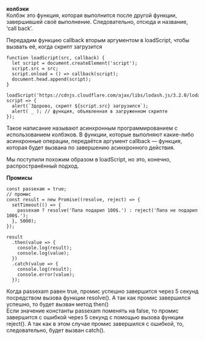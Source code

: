 **колбэки**  
Колбэк это функция, которая выполнится после другой функции, завершившей своё выполнение. Следовательно, отсюда и название, ‘call back’.  
  
Передадим функцию callback вторым аргументом в loadScript, чтобы вызвать её, когда скрипт загрузится
```  
function loadScript(src, callback) {
  let script = document.createElement('script');
  script.src = src;
  script.onload = () => callback(script);
  document.head.append(script);
}

loadScript('https://cdnjs.cloudflare.com/ajax/libs/lodash.js/3.2.0/lodash.js', script => {
  alert(`Здорово, скрипт ${script.src} загрузился`);
  alert( _ ); // функция, объявленная в загруженном скрипте
});
```
Такое написание называют асинхронным программированием с использованием колбэков. В функции, которые выполняют какие-либо асинхронные операции, передаётся аргумент callback — функция, которая будет вызвана по завершению асинхронного действия.  
 
Мы поступили похожим образом в loadScript, но это, конечно, распространённый подход.  

**Промисы**  
```  
const passexam = true;
// промис
const result = new Promise((resolve, reject) => {
  setTimeout(() => {
    passexam ? resolve('Папа подарил 100$.') : reject('Папа не подарил 100$.');
  }, 5000);
});

result
  .then(value => {
    console.log(result);
    console.log(value);
  })
  .catch(value => {
    console.log(result);
    console.error(value);
  });
```
Когда passexam равен true, промис успешно завершится через 5 секунд посредством вызова функции resolve(). А так как промис завершился успешно, то будет вызван метод then()  
Если значение константы passexam поменять на false, то промис завершится с ошибкой через 5 секунд с помощью вызова функции reject(). А так как в этом случае промис завершился с ошибкой, то, следовательно, будет вызван catch().  
